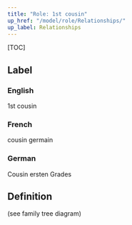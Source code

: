 ```yaml
---
title: "Role: 1st cousin"
up_href: "/model/role/Relationships/"
up_label: Relationships
---
```


[TOC]

## Label

### English
1st cousin

### French
cousin germain

### German
Cousin ersten Grades

## Definition
(see family tree diagram)
